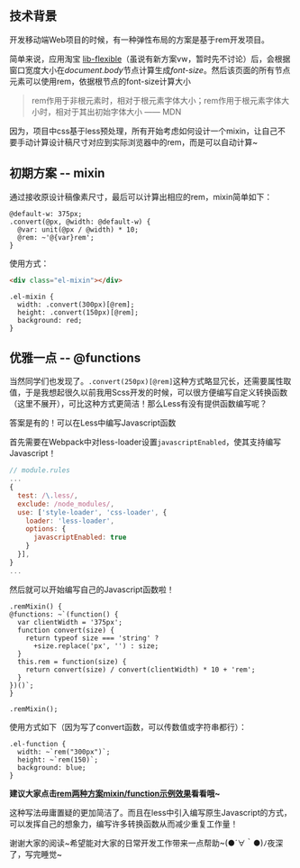 ## 技术背景
开发移动端Web项目的时候，有一种弹性布局的方案是基于rem开发项目。

简单来说，应用淘宝 [lib-flexible](https://github.com/amfe/lib-flexible)（虽说有新方案vw，暂时先不讨论）后，会根据窗口宽度大小在*document.body*节点计算生成*font-size*。然后该页面的所有节点元素可以使用rem，依据根节点的font-size计算大小

> rem作用于非根元素时，相对于根元素字体大小；rem作用于根元素字体大小时，相对于其出初始字体大小 —— MDN

因为，项目中css基于less预处理，所有开始考虑如何设计一个mixin，让自己不要手动计算设计稿尺寸对应到实际浏览器中的rem，而是可以自动计算~

## 初期方案 -- mixin
通过接收原设计稿像素尺寸，最后可以计算出相应的rem，mixin简单如下：
```less
@default-w: 375px;
.convert(@px, @width: @default-w) {
  @var: unit(@px / @width) * 10;
  @rem: ~'@{var}rem';
}
```
使用方式：
```html
<div class="el-mixin"></div>
```
```less
.el-mixin {
  width: .convert(300px)[@rem];
  height: .convert(150px)[@rem];
  background: red;
}
```

## 优雅一点 -- @functions
当然同学们也发现了。`.convert(250px)[@rem]`这种方式略显冗长，还需要属性取值，于是我想起很久以前我用Scss开发的时候，可以很方便编写自定义转换函数（这里不展开），可比这种方式更简洁！那么Less有没有提供函数编写呢？

答案是有的！可以在Less中编写Javascript函数

首先需要在Webpack中对less-loader设置`javascriptEnabled`，使其支持编写Javascript！
```js
// module.rules
...
{
  test: /\.less/,
  exclude: /node_modules/,
  use: ['style-loader', 'css-loader', {
    loader: 'less-loader',
    options: {
      javascriptEnabled: true
    }
  }],
}
...
```

然后就可以开始编写自己的Javascript函数啦！
```less
.remMixin() {
@functions: ~`(function() {
  var clientWidth = '375px';
  function convert(size) {
    return typeof size === 'string' ? 
      +size.replace('px', '') : size;
  }
  this.rem = function(size) {
    return convert(size) / convert(clientWidth) * 10 + 'rem';
  }
})()`;
}

.remMixin();
```

使用方式如下（因为写了convert函数，可以传数值或字符串都行）：
```less
.el-function {
  width: ~`rem("300px")`;
  height: ~`rem(150)`;
  background: blue;
}
```

**建议大家点击[rem两种方案mixin/function示例效果](https://codepen.io/souliz/pen/YbwLgM)看看哦~**

这种写法毋庸置疑的更加简洁了。而且在less中引入编写原生Javascript的方式，可以发挥自己的想象力，编写许多转换函数从而减少重复工作量！

谢谢大家的阅读~希望能对大家的日常开发工作带来一点帮助~(●´∀｀●)ﾉ夜深了，写完睡觉~